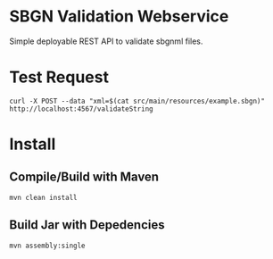 # SBGN Validation Webservice

Simple deployable REST API to validate sbgnml files.

# Test Request
```
curl -X POST --data "xml=$(cat src/main/resources/example.sbgn)" http://localhost:4567/validateString
```

# Install 
## Compile/Build with Maven
```
mvn clean install
```

## Build Jar with Depedencies 
```
mvn assembly:single
```